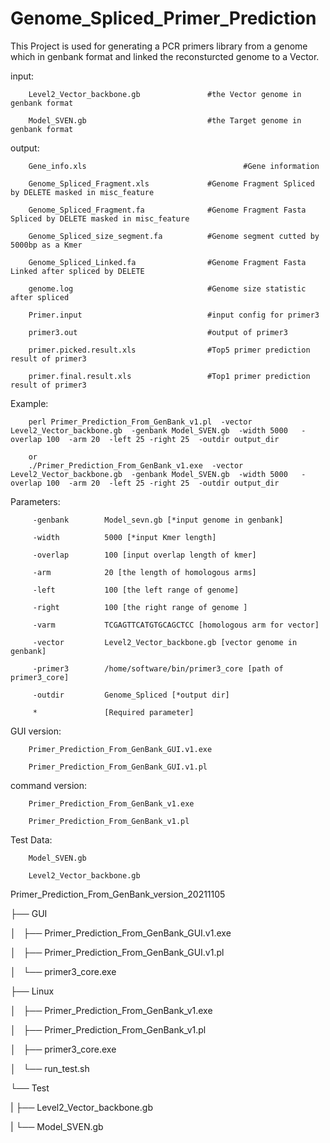 # Genome_Spliced_Primer_Prediction

This Project is used for generating a PCR primers library from a genome which in genbank format and linked the reconsturcted genome to a Vector.

input:
        
        Level2_Vector_backbone.gb               #the Vector genome in genbank format
        
        Model_SVEN.gb                           #the Target genome in genbank format
        

output:
        
        Gene_info.xls                                   #Gene information
        
        Genome_Spliced_Fragment.xls             #Genome Fragment Spliced by DELETE masked in misc_feature
        
        Genome_Spliced_Fragment.fa              #Genome Fragment Fasta Spliced by DELETE masked in misc_feature
        
        Genome_Spliced_size_segment.fa          #Genome segment cutted by 5000bp as a Kmer
        
        Genome_Spliced_Linked.fa                #Genome Fragment Fasta Linked after spliced by DELETE
        
        genome.log                              #Genome size statistic after spliced
        
        Primer.input                            #input config for primer3
        
        primer3.out                             #output of primer3
        
        primer.picked.result.xls                #Top5 primer prediction result of primer3
        
        primer.final.result.xls                 #Top1 primer prediction result of primer3

Example:
        
        perl Primer_Prediction_From_GenBank_v1.pl  -vector Level2_Vector_backbone.gb  -genbank Model_SVEN.gb  -width 5000   -overlap 100  -arm 20  -left 25 -right 25  -outdir output_dir

        or
        ./Primer_Prediction_From_GenBank_v1.exe  -vector Level2_Vector_backbone.gb  -genbank Model_SVEN.gb  -width 5000   -overlap 100  -arm 20  -left 25 -right 25  -outdir output_dir


Parameters:
         
         -genbank        Model_sevn.gb [*input genome in genbank]
         
         -width          5000 [*input Kmer length]
         
         -overlap        100 [input overlap length of kmer]
         
         -arm            20 [the length of homologous arms]
         
         -left           100 [the left range of genome]
         
         -right          100 [the right range of genome ]
         
         -varm           TCGAGTTCATGTGCAGCTCC [homologous arm for vector]
         
         -vector         Level2_Vector_backbone.gb [vector genome in genbank]
         
         -primer3        /home/software/bin/primer3_core [path of primer3_core]
         
         -outdir         Genome_Spliced [*output dir]
         
         *               [Required parameter]
         
         
         
         

GUI version:
        
        Primer_Prediction_From_GenBank_GUI.v1.exe
        
        Primer_Prediction_From_GenBank_GUI.v1.pl

command version:
        
        Primer_Prediction_From_GenBank_v1.exe
        
        Primer_Prediction_From_GenBank_v1.pl

Test Data:
        
        Model_SVEN.gb
        
        Level2_Vector_backbone.gb

Primer_Prediction_From_GenBank_version_20211105

├── GUI

│   ├── Primer_Prediction_From_GenBank_GUI.v1.exe

│   ├── Primer_Prediction_From_GenBank_GUI.v1.pl

│   └── primer3_core.exe

├── Linux

│   ├── Primer_Prediction_From_GenBank_v1.exe

│   ├── Primer_Prediction_From_GenBank_v1.pl

│   ├── primer3_core.exe

│   └── run_test.sh

└── Test

|   ├── Level2_Vector_backbone.gb

|   └── Model_SVEN.gb
